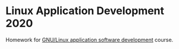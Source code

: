 # Linux Application Development 2020

Homework for [GNU/Linux application software development][linux-course] course.

[linux-course]: https://uneex.org/LecturesCMC/LinuxApplicationDevelopment2020

